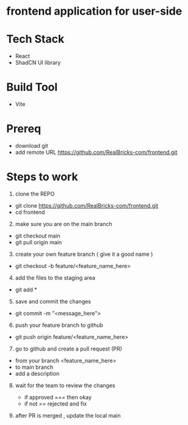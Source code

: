 # frontend application for user-side

# Tech Stack
- React
- ShadCN UI library

# Build Tool
- Vite

# Prereq
- download git
- add remote URL https://github.com/RealBricks-com/frontend.git

# Steps to work
1. clone the REPO
  - git clone https://github.com/RealBricks-com/frontend.git
  - cd frontend

2. make sure you are on the main branch
  - git checkout main
  - git pull origin main

3. create your own feature branch ( give it a good name )
  - git checkout -b feature/<feature_name_here>

4. add the files to the staging area
  - git add *

5. save and commit the changes
  - git commit -m "<message_here">

6. push your feature branch to github
  - git push origin feature/<feature_name_here>

7. go to github and create a pull request (PR)
  - from your branch <feature_name_here>
  - to main branch
  - add a description

8. wait for the team to review the changes
   - if approved === then okay
   - if not == rejected and fix

9. after PR is merged , update the local main

